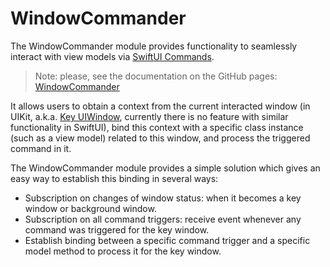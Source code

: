 # WindowCommander

The WindowCommander module provides functionality to seamlessly interact with view models via
 [SwiftUI Commands](https://developer.apple.com/documentation/swiftui/menus-and-commands). 

> Note: please, see the documentation on the GitHub pages: [WindowCommander](https://kyrylorud.github.io/WindowCommander/documentation/windowcommander/)

It allows users to obtain a context from the current interacted window
(in UIKit, a.k.a. [Key UIWindow](https://developer.apple.com/documentation/uikit/uiwindow),
currently there is no feature with similar functionality in SwiftUI),
bind this context with a specific class instance (such as a view model) related to this window,
and process the triggered command in it.

The WindowCommander module provides a simple solution which gives an easy way to establish this binding in several ways:

- Subscription on changes of window status: when it becomes a key window or background window.
- Subscription on all command triggers: receive event whenever any command was triggered for the key window.
- Establish binding between a specific command trigger and a specific model method to process it for the key window.
